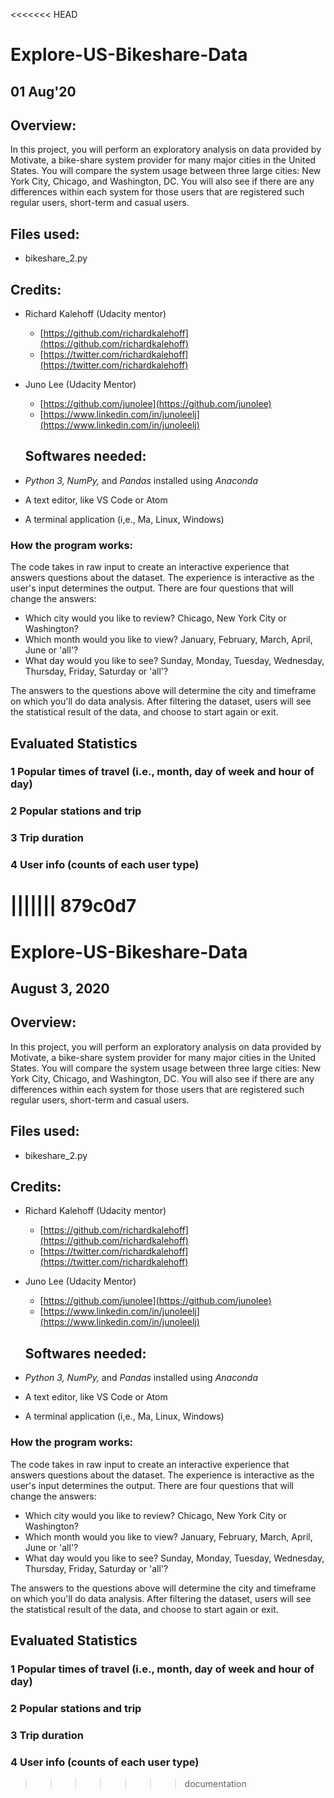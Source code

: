 <<<<<<< HEAD
# Explore-US-Bikeshare-Data

## 01 Aug'20

## **Overview:**
In this project, you will perform an exploratory analysis on data provided by Motivate, a bike-share system provider for many major cities in the United States. You will compare the system usage between three large cities: New York City, Chicago, and Washington, DC. You will also see if there are any differences within each system for those users that are registered such regular users, short-term and casual users.
## **Files used:**
* bikeshare_2.py

## **Credits:**
* Richard Kalehoff (Udacity mentor)
    - [https://github.com/richardkalehoff](https://github.com/richardkalehoff)
    - [https://twitter.com/richardkalehoff](https://twitter.com/richardkalehoff)

* Juno Lee (Udacity Mentor)
    - [https://github.com/junolee](https://github.com/junolee)
    - [https://www.linkedin.com/in/junoleelj](https://www.linkedin.com/in/junoleelj)

    ## **Softwares needed:**
* _Python 3, NumPy,_ and _Pandas_ installed using _Anaconda_
* A text editor, like VS Code or Atom
* A terminal application (i,e., Ma, Linux, Windows)

### **How the program works:**
The code takes in raw input to create an interactive experience that answers questions about the dataset. The experience is interactive as the user's input determines the output. There are four questions that will change the answers:

* Which city would you like to review? Chicago, New York City or Washington?
* Which month would you like to view? January, February, March, April, June or 'all'?
* What day would you like to see? Sunday, Monday, Tuesday, Wednesday, Thursday, Friday, Saturday or 'all'?

The answers to the questions above will determine the city and timeframe on which you'll do data analysis. After filtering the dataset, users will see the statistical result of the data, and choose to start again or exit.
## Evaluated Statistics
### 1 Popular times of travel (i.e., month, day of week and hour of day)
### 2 Popular stations and trip
### 3 Trip duration
### 4 User info (counts of each user type)
||||||| 879c0d7
=======
# Explore-US-Bikeshare-Data

## August 3, 2020

## **Overview:**
In this project, you will perform an exploratory analysis on data provided by Motivate, a bike-share system provider for many major cities in the United States. You will compare the system usage between three large cities: New York City, Chicago, and Washington, DC. You will also see if there are any differences within each system for those users that are registered such regular users, short-term and casual users.
## **Files used:**
* bikeshare_2.py

## **Credits:**
* Richard Kalehoff (Udacity mentor)
    - [https://github.com/richardkalehoff](https://github.com/richardkalehoff)
    - [https://twitter.com/richardkalehoff](https://twitter.com/richardkalehoff)

* Juno Lee (Udacity Mentor)
    - [https://github.com/junolee](https://github.com/junolee)
    - [https://www.linkedin.com/in/junoleelj](https://www.linkedin.com/in/junoleelj)

    ## **Softwares needed:**
* _Python 3, NumPy,_ and _Pandas_ installed using _Anaconda_
* A text editor, like VS Code or Atom
* A terminal application (i,e., Ma, Linux, Windows)

### **How the program works:**
The code takes in raw input to create an interactive experience that answers questions about the dataset. The experience is interactive as the user's input determines the output. There are four questions that will change the answers:

* Which city would you like to review? Chicago, New York City or Washington?
* Which month would you like to view? January, February, March, April, June or 'all'?
* What day would you like to see? Sunday, Monday, Tuesday, Wednesday, Thursday, Friday, Saturday or 'all'?

The answers to the questions above will determine the city and timeframe on which you'll do data analysis. After filtering the dataset, users will see the statistical result of the data, and choose to start again or exit.
## Evaluated Statistics
### 1 Popular times of travel (i.e., month, day of week and hour of day)
### 2 Popular stations and trip
### 3 Trip duration
### 4 User info (counts of each user type)
>>>>>>> documentation
